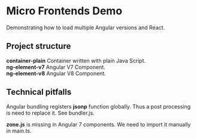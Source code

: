 # Micro Frontends Demo
Demonstrating how to load multiple Angular versions and React.

## Project structure
**container-plain**
Container written with plain Java Script.  
**ng-element-v7**
Angular V7 Component.  
**ng-element-v8**
Angular V8 Component.

## Technical pitfalls
Angular bundling registers **jsonp** function globally. Thus a post processing is need to replace it. 
See bundler.js.

**zone.js** is missing in Angular 7 components. We need to import it manually in main.ts.
